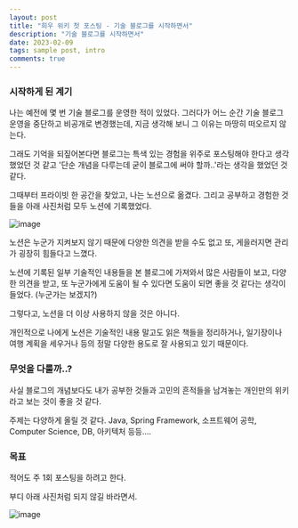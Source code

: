 ```yaml
---
layout: post
title: "희우 위키 첫 포스팅 - 기술 블로그를 시작하면서"
description: "기술 블로그를 시작하면서"
date: 2023-02-09
tags: sample post, intro
comments: true
---
```


### 시작하게 된 계기
나는 예전에 몇 번 기술 블로그를 운영한 적이 있었다. 그러다가 어느 순간 기술 블로그 운영을 중단하고 비공개로 변경했는데, 지금 생각해 보니 그 이유는 마땅히 떠오르지 않는다.

그래도 기억을 되짚어본다면 블로그는 특색 있는 경험을 위주로 포스팅해야 한다고 생각했었던 것 같고 '단순 개념을 다루는데 굳이 블로그에 써야 할까..'라는 생각을 했었던 것 같다.

그때부터 프라이빗 한 공간을 찾았고, 나는 노션으로 옮겼다. 그리고 공부하고 경험한 것들을 아래 사진처럼 모두 노션에 기록했었다.

![image](https://user-images.githubusercontent.com/48363085/217603359-5fb0fade-2425-42d9-86e7-63a10942d21a.png)

노션은 누군가 지켜보지 않기 때문에 다양한 의견을 받을 수도 없고 또, 게을러지면 관리가 굉장히 힘들다고 느꼈다.

노션에 기록된 일부 기술적인 내용들을 본 블로그에 가져와서 많은 사람들이 보고, 다양한 의견을 받고, 또 누군가에게 도움이 될 수 있다면 도움이 되면 좋을 것 같다는 생각이 들었다. (누군가는 보겠지?)

그렇다고, 노션을 더 이상 사용하지 않을 것은 아니다.

개인적으로 나에게 노션은 기술적인 내용 말고도 읽은 책들을 정리하거나, 일기장이나 여행 계획을 세우거나 등의 정말 다양한 용도로 잘 사용되고 있기 때문이다.

### 무엇을 다룰까..?
사실 블로그의 개념보다도 내가 공부한 것들과 고민의 흔적들을 남겨놓는 개인만의 위키라고 보는 것이 좋을 것 같다.

주제는 다양하게 올릴 것 같다. Java, Spring Framework, 소프트웨어 공학, Computer Science, DB, 아키텍처 등등....

### 목표
적어도 주 1회 포스팅을 하려고 한다.

부디 아래 사진처럼 되지 않길 바라면서.

![image](https://user-images.githubusercontent.com/48363085/217606060-c777ddc1-e0e9-4dee-b1fd-c0cede6ebbc8.png)


